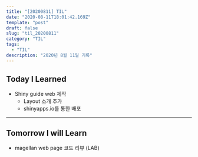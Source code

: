 ```yaml
---
title: "[20200811] TIL"
date: "2020-08-11T18:01:42.169Z"
template: "post"
draft: false
slug: "til_20200811"
category: "TIL"
tags:
  - "TIL"
description: "2020년 8월 11일 기록"
---
```


## Today I Learned

- Shiny guide web 제작
  - Layout 소개 추가
  - shinyapps.io를 통한 배포

<hr>

## Tomorrow I will Learn

- magellan web page 코드 리뷰 (LAB)
